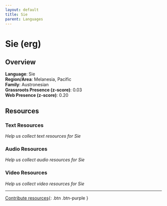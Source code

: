 ```yaml
---
layout: default
title: Sie
parent: Languages
---
```


# Sie (erg)

## Overview

**Language**: Sie  
**Region/Area**: Melanesia, Pacific  
**Family**: Austronesian  
**Grassroots Presence (z-score)**: 0.03  
**Web Presence (z-score)**: 0.20  

## Resources

### Text Resources
*Help us collect text resources for Sie*

### Audio Resources
*Help us collect audio resources for Sie*

### Video Resources
*Help us collect video resources for Sie*

---

[Contribute resources](https://forms.office.com/e/1SfLJx3u1r){: .btn .btn-purple }
